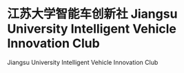 # 江苏大学智能车创新社 Jiangsu University Intelligent Vehicle Innovation Club
Jiangsu University Intelligent Vehicle Innovation Club

